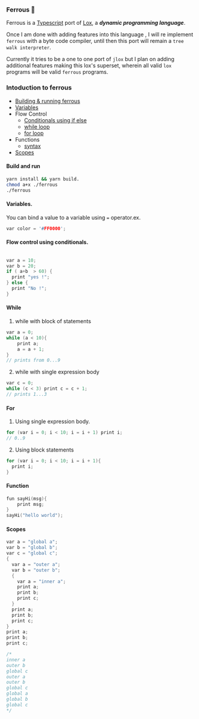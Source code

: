 ### Ferrous 🧪
Ferrous is a [Typescript](https://www.typescriptlang.org/) port  of [Lox](http://www.craftinginterpreters.com/the-lox-language.html), a ***dynamic programming language***.

Once I am done with adding  features into this language , I will re implement `ferrous` with a byte code compiler, until then this port  will remain a `tree walk interpreter`.

Currently it tries to be a one to one port of `jlox` but I plan on adding additional features making this lox's superset, wherein all valid `lox` programs will be  valid `ferrous` programs.


### Intoduction to ferrous

- [Building & running ferrous](#build-and-run)       
- [Variables](#variables)
- Flow Control
  * [Conditionals using if else](#flow-control-using-conditionals)  
  * [while loop](#while)
  * [for loop](#for)
- Functions
  * [syntax](#function)
- [Scopes](#scopes)     





#### Build and run
```sh
yarn install && yarn build.   
chmod a+x ./ferrous
./ferrous
```


#### Variables.         

You can bind a value to a variable using `=` operator.ex.
```C
var color = '#FF0000';
```
#### Flow control using conditionals.
```C

var a = 10;
var b = 20;
if ( a+b  > 60) {
  print "yes !";
} else {
  print "No !";
}
```

#### While
1. while with block of statements
```C
var a = 0;
while (a < 10){
    print a;
    a = a + 1;
}
// prints from 0...9

```
2. while with single expression body

```C
var c = 0;
while (c < 3) print c = c + 1;
// prints 1...3
```

#### For
1. Using single expression body.
```C
for (var i = 0; i < 10; i = i + 1) print i;
// 0..9
```

2. Using block statements
```C
for (var i = 0; i < 10; i = i + 1){
  print i;
}
```

#### Function


```C
fun sayHi(msg){
    print msg;
}
sayHi("hello world");
```


#### Scopes
```C
var a = "global a";
var b = "global b";
var c = "global c";
{
  var a = "outer a";
  var b = "outer b";
  {
    var a = "inner a";
    print a;
    print b;
    print c;
  }
  print a;
  print b;
  print c;
}
print a;
print b;
print c;

/*
inner a
outer b
global c
outer a
outer b
global c
global a
global b
global c
*/

```
